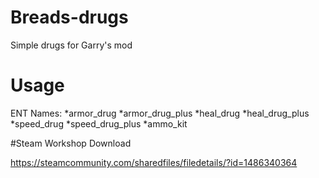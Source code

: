 # Breads-drugs
Simple drugs for Garry's mod 


# Usage
ENT Names: 
*armor_drug
*armor_drug_plus
*heal_drug
*heal_drug_plus
*speed_drug
*speed_drug_plus
*ammo_kit

#Steam Workshop Download

https://steamcommunity.com/sharedfiles/filedetails/?id=1486340364
